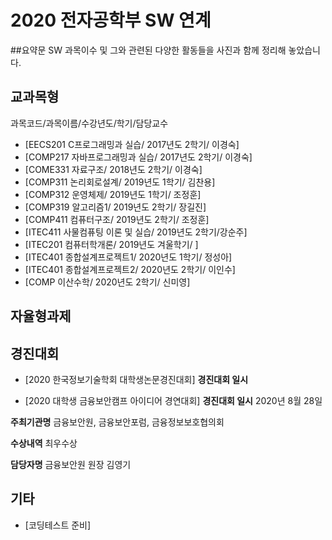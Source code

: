 # 2020 전자공학부 SW 연계

##요약문
SW 과목이수 및 그와 관련된 다양한 활동들을 사진과 함께 정리해 놓았습니다. 

## 교과목형
과목코드/과목이름/수강년도/학기/담당교수
- [EECS201 C프로그래밍과 실습/ 2017년도 2학기/ 이경숙]
- [COMP217 자바프로그래밍과 실습/ 2017년도 2학기/ 이경숙]
- [COME331 자료구조/ 2018년도 2학기/ 이경숙]
- [COMP311 논리회로설계/ 2019년도 1학기/ 김찬용]
- [COMP312 운영체제/ 2019년도 1학기/ 조정훈]
- [COMP319 알고리즘1/ 2019년도 2학기/ 장길진]
- [COMP411 컴퓨터구조/ 2019년도 2학기/ 조정훈]
- [ITEC411 사물컴퓨팅 이론 및 실습/ 2019년도 2학기/강순주]
- [ITEC201 컴퓨터학개론/ 2019년도 겨울학기/ ]
- [ITEC401 종합설계프로젝트1/ 2020년도 1학기/ 정성아]
- [ITEC401 종합설계프로젝트2/ 2020년도 2학기/ 이인수]
- [COMP 이산수학/ 2020년도 2학기/ 신미영]

## 자율형과제

## 경진대회
- [2020 한국정보기술학회 대학생논문경진대회]
**경진대회 일시** 

- [2020 대학생 금융보안캠프 아이디어 경연대회]
**경진대회 일시**  2020년 8월 28일

**주최기관명** 금융보안원, 금융보안포럼, 금융정보보호협의회

**수상내역** 최우수상

**담당자명** 금융보안원 원장 김영기

## 기타
- [코딩테스트 준비]
